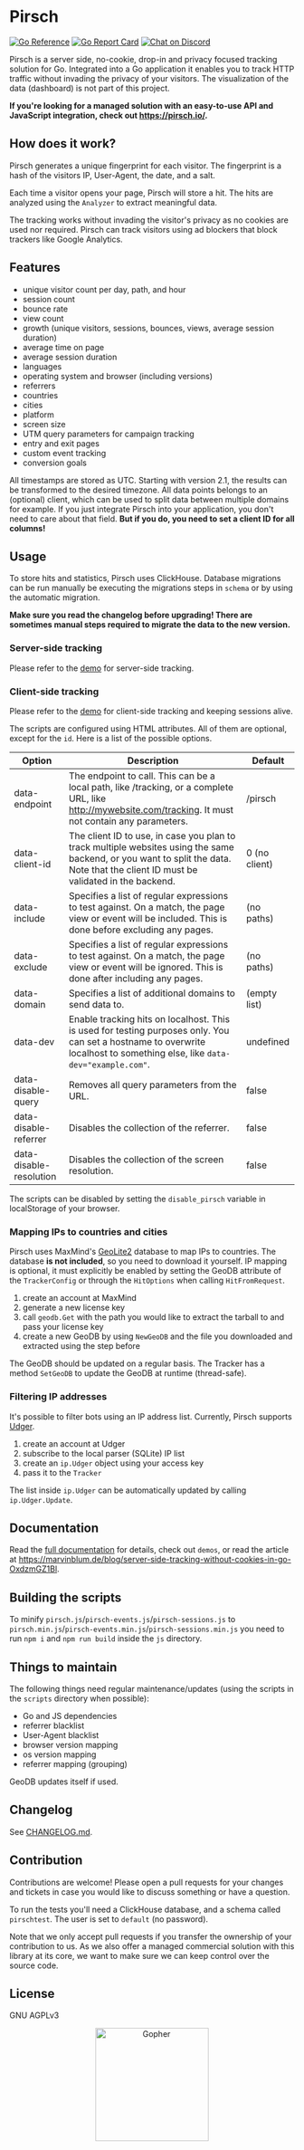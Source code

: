 # Pirsch

[![Go Reference](https://pkg.go.dev/badge/github.com/pirsch-analytics/pirsch?status.svg)](https://pkg.go.dev/github.com/pirsch-analytics/pirsch?status)
[![Go Report Card](https://goreportcard.com/badge/github.com/pirsch-analytics/pirsch/v5)](https://goreportcard.com/report/github.com/pirsch-analytics/pirsch/v5)
<a href="https://discord.gg/fAYm4Cz"><img src="https://img.shields.io/discord/739184135649886288?logo=discord" alt="Chat on Discord"></a>

Pirsch is a server side, no-cookie, drop-in and privacy focused tracking solution for Go. Integrated into a Go application it enables you to track HTTP traffic without invading the privacy of your visitors. The visualization of the data (dashboard) is not part of this project.

**If you're looking for a managed solution with an easy-to-use API and JavaScript integration, check out https://pirsch.io/.**

## How does it work?

Pirsch generates a unique fingerprint for each visitor. The fingerprint is a hash of the visitors IP, User-Agent, the date, and a salt.

Each time a visitor opens your page, Pirsch will store a hit. The hits are analyzed using the `Analyzer` to extract meaningful data.

The tracking works without invading the visitor's privacy as no cookies are used nor required. Pirsch can track visitors using ad blockers that block trackers like Google Analytics.

## Features

* unique visitor count per day, path, and hour
* session count
* bounce rate
* view count
* growth (unique visitors, sessions, bounces, views, average session duration)
* average time on page
* average session duration
* languages
* operating system and browser (including versions)
* referrers
* countries
* cities
* platform
* screen size
* UTM query parameters for campaign tracking
* entry and exit pages
* custom event tracking
* conversion goals

All timestamps are stored as UTC. Starting with version 2.1, the results can be transformed to the desired timezone. All data points belongs to an (optional) client, which can be used to split data between multiple domains for example. If you just integrate Pirsch into your application, you don't need to care about that field. **But if you do, you need to set a client ID for all columns!**

## Usage

To store hits and statistics, Pirsch uses ClickHouse. Database migrations can be run manually be executing the migrations steps in `schema` or by using the automatic migration.

**Make sure you read the changelog before upgrading! There are sometimes manual steps required to migrate the data to the new version.**

### Server-side tracking

Please refer to the [demo](demos/backend) for server-side tracking.

### Client-side tracking

Please refer to the [demo](demos/frontend) for client-side tracking and keeping sessions alive.

The scripts are configured using HTML attributes. All of them are optional, except for the `id`. Here is a list of the possible options.

| Option | Description | Default |
| - | - | - |
| data-endpoint | The endpoint to call. This can be a local path, like /tracking, or a complete URL, like http://mywebsite.com/tracking. It must not contain any parameters. | /pirsch |
| data-client-id | The client ID to use, in case you plan to track multiple websites using the same backend, or you want to split the data. Note that the client ID must be validated in the backend. | 0 (no client) |
| data-include | Specifies a list of regular expressions to test against. On a match, the page view or event will be included. This is done before excluding any pages. | (no paths) |
| data-exclude | Specifies a list of regular expressions to test against. On a match, the page view or event will be ignored. This is done after including any pages. | (no paths) |
| data-domain | Specifies a list of additional domains to send data to. | (empty list) |
| data-dev | Enable tracking hits on localhost. This is used for testing purposes only. You can set a hostname to overwrite localhost to something else, like `data-dev="example.com"`. | undefined |
| data-disable-query | Removes all query parameters from the URL. | false |
| data-disable-referrer | Disables the collection of the referrer. | false |
| data-disable-resolution | Disables the collection of the screen resolution. | false |

The scripts can be disabled by setting the `disable_pirsch` variable in localStorage of your browser.

### Mapping IPs to countries and cities

Pirsch uses MaxMind's [GeoLite2](https://dev.maxmind.com/geoip/geoip2/geolite2/) database to map IPs to countries. The database **is not included**, so you need to download it yourself. IP mapping is optional, it must explicitly be enabled by setting the GeoDB attribute of the `TrackerConfig` or through the `HitOptions` when calling `HitFromRequest`.

1. create an account at MaxMind
2. generate a new license key
3. call `geodb.Get` with the path you would like to extract the tarball to and pass your license key
4. create a new GeoDB by using `NewGeoDB` and the file you downloaded and extracted using the step before

The GeoDB should be updated on a regular basis. The Tracker has a method `SetGeoDB` to update the GeoDB at runtime (thread-safe).

### Filtering IP addresses

It's possible to filter bots using an IP address list. Currently, Pirsch supports [Udger](https://udger.com).

1. create an account at Udger
2. subscribe to the local parser (SQLite) IP list
3. create an `ip.Udger` object using your access key
4. pass it to the `Tracker`

The list inside `ip.Udger` can be automatically updated by calling `ip.Udger.Update`.

## Documentation

Read the [full documentation](https://godoc.org/github.com/pirsch-analytics/pirsch) for details, check out `demos`, or read the article at https://marvinblum.de/blog/server-side-tracking-without-cookies-in-go-OxdzmGZ1Bl.

## Building the scripts

To minify `pirsch.js`/`pirsch-events.js`/`pirsch-sessions.js` to `pirsch.min.js`/`pirsch-events.min.js`/`pirsch-sessions.min.js` you need to run `npm i` and `npm run build` inside the `js` directory.

## Things to maintain

The following things need regular maintenance/updates (using the scripts in the `scripts` directory when possible):

* Go and JS dependencies
* referrer blacklist
* User-Agent blacklist
* browser version mapping
* os version mapping
* referrer mapping (grouping)

GeoDB updates itself if used.

## Changelog

See [CHANGELOG.md](CHANGELOG.md).

## Contribution

Contributions are welcome! Please open a pull requests for your changes and tickets in case you would like to discuss something or have a question.

To run the tests you'll need a ClickHouse database, and a schema called `pirschtest`. The user is set to `default` (no password).

Note that we only accept pull requests if you transfer the ownership of your contribution to us. As we also offer a managed commercial solution with this library at its core, we want to make sure we can keep control over the source code.

## License

GNU AGPLv3

<p align="center">
    <img src="gopher.svg" alt="Gopher" width="200px" />
</p>
